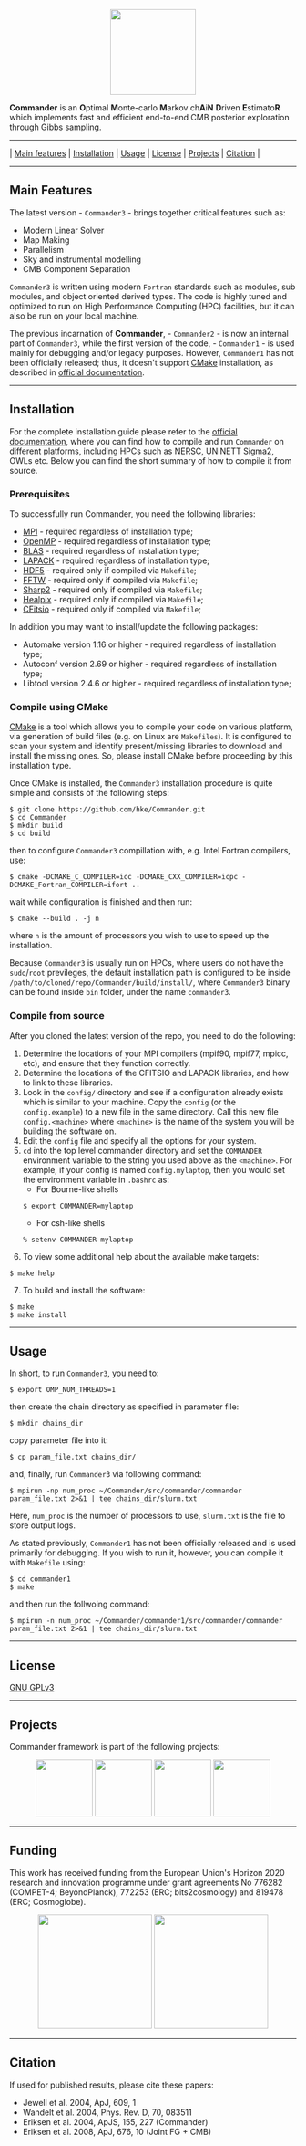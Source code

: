 <a name="top"></a>
<p align="center">
    <img src="https://github.com/hke/Commander/blob/master/logo/Commander-logo-large-1024x335.png" height="150">
</p>

**Commander** is an **O**ptimal **M**onte-carlo **M**arkov ch**A**i**N** **D**riven **E**stimato**R** which implements fast and efficient end-to-end CMB posterior exploration through Gibbs sampling.

---

| [Main features](#main-features) |  [Installation](#installation) | [Usage](#usage) | [License](#license) | [Projects](#projects) | [Citation](#citation) |

---

## Main Features

The latest version - `Commander3` - brings together critical features such as:

- Modern Linear Solver
- Map Making
- Parallelism
- Sky and instrumental modelling
- CMB Component Separation

`Commander3` is written using modern `Fortran` standards such as modules, sub modules, and object oriented derived types. The code is highly tuned and optimized to run on High Performance Computing (HPC) facilities, but it can also be run on your local machine.

The previous incarnation of **Commander**, - `Commander2` - is now an internal part of `Commander3`, while the first version of the code, - `Commander1` - is used mainly for debugging and/or legacy purposes. However, `Commander1` has not been officially released; thus, it doesn't support [CMake](https://cmake.org/) installation, as described in [official documentation](https://docs.beyondplanck.science/#/parameters/intro).

---

## Installation

For the complete installation guide please refer to the [official documentation](https://docs.beyondplanck.science/#/parameters/intro), where you can find how to compile and run `Commander` on different platforms, including HPCs such as NERSC, UNINETT Sigma2, OWLs etc. Below you can find the short summary of how to compile it from source.

### Prerequisites

To successfully run Commander, you need the following libraries:

- [MPI]() - required regardless of installation type;
- [OpenMP]() - required regardless of installation type;
- [BLAS]() - required regardless of installation type;
- [LAPACK](http://www.netlib.org/lapack/) - required regardless of installation type;
- [HDF5](https://www.hdfgroup.org/) - required only if compiled via `Makefile`;
- [FFTW](http://www.fftw.org/) - required only if compiled via `Makefile`;
- [Sharp2](https://gitlab.mpcdf.mpg.de/mtr/libsharp/-/tree/master) - required only if compiled via `Makefile`;
- [Healpix](https://healpix.sourceforge.io/) - required only if compiled via `Makefile`;
- [CFitsio](https://heasarc.gsfc.nasa.gov/fitsio/) - required only if compiled via `Makefile`;

In addition you may want to install/update the following packages:

- Automake version 1.16 or higher - required regardless of installation type;
- Autoconf version 2.69 or higher - required regardless of installation type;
- Libtool version 2.4.6 or higher - required regardless of installation type;

### Compile using CMake

[CMake](https://cmake.org/) is a tool which allows you to compile your code on various platform, via generation of build files (e.g. on Linux are `Makefiles`). It is configured to scan your system and identify present/missing libraries to download and install the missing ones. So, please install CMake before proceeding by this installation type.

Once CMake is installed, the `Commander3` installation procedure is quite simple and consists of the following steps:
```
$ git clone https://github.com/hke/Commander.git
$ cd Commander
$ mkdir build
$ cd build
```
then to configure `Commander3` compillation with, e.g. Intel Fortran compilers, use:
```
$ cmake -DCMAKE_C_COMPILER=icc -DCMAKE_CXX_COMPILER=icpc -DCMAKE_Fortran_COMPILER=ifort ..
```
wait while configuration is finished and then run:
```
$ cmake --build . -j n
```
where `n` is the amount of processors you wish to use to speed up the installation.

Because `Commander3` is usually run on HPCs, where users do not have the `sudo`/`root` previleges, the default installation path is configured to be inside `/path/to/cloned/repo/Commander/build/install/`, where `Commander3` binary can be found inside
`bin` folder, under the name `commander3`.

### Compile from source

After you cloned the latest version of the repo, you need to do the following:

1. Determine the locations of your MPI compilers (mpif90, mpif77, mpicc, etc), and ensure that they function correctly.
2. Determine the locations of the CFITSIO and LAPACK libraries, and how to link to these libraries.
3. Look in the `config/` directory and see if a configuration already exists which is similar to your machine.  Copy the `config` (or the `config.example`) to a new file in the same directory.  Call this new file `config.<machine>` where `<machine>` is the name of the system you will be building the software on.
4. Edit the `config` file and specify all the options for your system.
5. `cd` into the top level commander directory and set the `COMMANDER` environment variable to the string you used above as the `<machine>`.  For example, if your config is named `config.mylaptop`, then you would set the environment variable in `.bashrc` as:
    - For Bourne-like shells
    ```
    $ export COMMANDER=mylaptop
    ```
    - For csh-like shells 
    ```
    % setenv COMMANDER mylaptop
    ```
6. To view some additional help about the available make targets:
```
$ make help
```
7. To build and install the software:
```
$ make
$ make install
```

---

## Usage

In short, to run `Commander3`, you need to:
```
$ export OMP_NUM_THREADS=1
```
then create the chain directory as specified in parameter file:
```
$ mkdir chains_dir
```
copy parameter file into it:
```
$ cp param_file.txt chains_dir/ 
```
and, finally, run `Commander3` via following command:
```
$ mpirun -np num_proc ~/Commander/src/commander/commander param_file.txt 2>&1 | tee chains_dir/slurm.txt
```
Here, `num_proc` is the number of processors to use, `slurm.txt` is the file to store output logs.

As stated previously, `Commander1` has not been officially released and is used primarily for debugging. If you wish to run it, however, you can compile it with `Makefile` using:
```
$ cd commander1
$ make
```
and then run the follwoing command:
```
$ mpirun -n num_proc ~/Commander/commander1/src/commander/commander param_file.txt 2>&1 | tee chains_dir/slurm.txt
```

---

## License

[GNU GPLv3](https://github.com/Cosmoglobe/Commander/blob/master/COPYING)

---

## Projects

Commander framework is part of the following projects:

<p align="center">
    <img src="./logo/Planck_logo.jpg" height="100"> 
    <img src="./logo/beyondplanck_logo.png" height="100"> 
    <img src="./logo/LiteBIRD-logo-posi-RGB.png" height="100"> 
    <img src="./logo/Cosmoglobe-logo-vertical-large.png" height="100"> 
</p>

---

## Funding

This work has received funding from the European Union's Horizon 2020 research and innovation programme under grant agreements No 776282 (COMPET-4; BeyondPlanck), 772253 (ERC; bits2cosmology) and 819478 (ERC; Cosmoglobe).

<p align="center">
    <img src="./logo/LOGO_ERC-FLAG_EU_.jpg" height="200">
    <img src="./logo/horizon2020_logo.jpg" height="200">
</p>

---

## Citation

If used for published results, please cite these papers:

- Jewell et al. 2004, ApJ, 609, 1                            
- Wandelt et al. 2004, Phys. Rev. D, 70, 083511
- Eriksen et al. 2004, ApJS, 155, 227 (Commander)
- Eriksen et al. 2008, ApJ, 676, 10  (Joint FG + CMB) 

